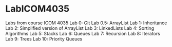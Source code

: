 # LabICOM4035
Labs from course ICOM 4035
Lab 0: Git
Lab 0.5: ArrayList
Lab 1: Inheritance 
Lab 2: Simplified version of ArrayList
Lab 3: LinkedLists
Lab 4: Sorting Algorithms
Lab 5: Stacks
Lab 6: Queues
Lab 7: Recursion
Lab 8: Iterators
Lab 9: Trees
Lab 10: Priority Queues